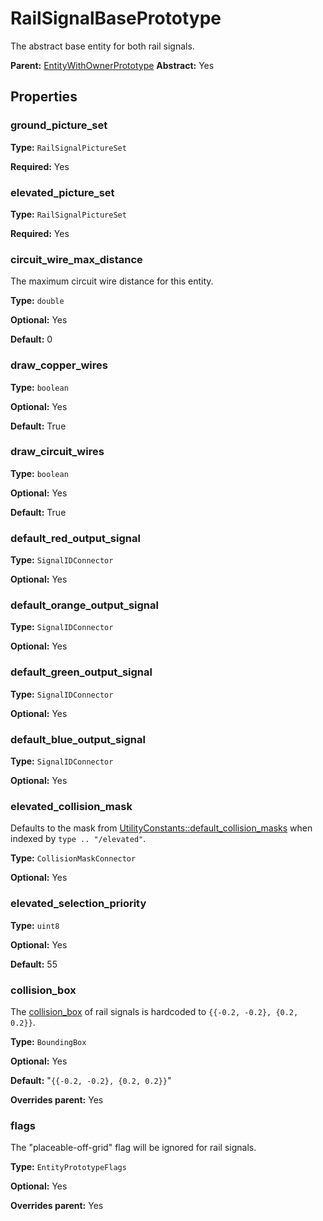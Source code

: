 # RailSignalBasePrototype

The abstract base entity for both rail signals.

**Parent:** [EntityWithOwnerPrototype](EntityWithOwnerPrototype.md)
**Abstract:** Yes

## Properties

### ground_picture_set

**Type:** `RailSignalPictureSet`

**Required:** Yes

### elevated_picture_set

**Type:** `RailSignalPictureSet`

**Required:** Yes

### circuit_wire_max_distance

The maximum circuit wire distance for this entity.

**Type:** `double`

**Optional:** Yes

**Default:** 0

### draw_copper_wires

**Type:** `boolean`

**Optional:** Yes

**Default:** True

### draw_circuit_wires

**Type:** `boolean`

**Optional:** Yes

**Default:** True

### default_red_output_signal

**Type:** `SignalIDConnector`

**Optional:** Yes

### default_orange_output_signal

**Type:** `SignalIDConnector`

**Optional:** Yes

### default_green_output_signal

**Type:** `SignalIDConnector`

**Optional:** Yes

### default_blue_output_signal

**Type:** `SignalIDConnector`

**Optional:** Yes

### elevated_collision_mask

Defaults to the mask from [UtilityConstants::default_collision_masks](prototype:UtilityConstants::default_collision_masks) when indexed by  `type .. "/elevated"`.

**Type:** `CollisionMaskConnector`

**Optional:** Yes

### elevated_selection_priority

**Type:** `uint8`

**Optional:** Yes

**Default:** 55

### collision_box

The [collision_box](prototype:EntityPrototype::collision_box) of rail signals is hardcoded to `{{-0.2, -0.2}, {0.2, 0.2}}`.

**Type:** `BoundingBox`

**Optional:** Yes

**Default:** "`{{-0.2, -0.2}, {0.2, 0.2}}`"

**Overrides parent:** Yes

### flags

The "placeable-off-grid" flag will be ignored for rail signals.

**Type:** `EntityPrototypeFlags`

**Optional:** Yes

**Overrides parent:** Yes

